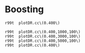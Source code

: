 Boosting
====

    r99t  plotDR.cc\(0.400\) 
    
    r99t  plotDR.cc\(0.400,1000,100\) 
    r99t  plotDR.cc\(0.400,3000,100\) 
    r99t  plotDR.cc\(0.400,5000,100\) 
    r99t  plotDR.cc\(0.400\) 
    
    
    